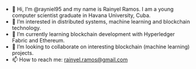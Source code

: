 - 👋 Hi, I’m @rayniel95 and my name is Rainyel Ramos. I am a young computer scientist graduate in Havana University, Cuba. 
- 👀 I’m interested in distributed systems, machine learning and blockchain technology.
- 🌱 I’m currently learning blockchain development with Hyperledger Fabric and Ethereum.
- 💞️ I’m looking to collaborate on interesting blockchain (machine learning) projects.
- 📫 How to reach me: rainyel.ramos@gmail.com

<!---
rayniel95/rayniel95 is a ✨ special ✨ repository because its `README.md` (this file) appears on your GitHub profile.
You can click the Preview link to take a look at your changes.
--->
